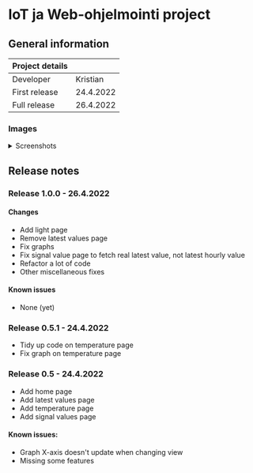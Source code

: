 # IoT ja Web-ohjelmointi project

## General information

| Project details | |
| ---      | ---      |
| Developer  | Kristian |
| First release | 24.4.2022 |
| Full release | 26.4.2022 |

### Images

<details>
<summary>Screenshots</summary>
<br>

![Image 1 of light page](https://imgur.com/rl3miLC.jpg)

![Image 2 of light page](https://imgur.com/mdQLjwb.jpg)

![Image 1 of temperature page](https://imgur.com/PCem8yx.jpg)

![Image 2 of temperature page](https://imgur.com/HWsjIzT.jpg)

![Image 1 of signal values page](https://imgur.com/wvcpGaa.jpg)

![Image 2 of signal values page](https://imgur.com/LYUjb9F.jpg)

![Image 3 of signal values page](https://imgur.com/mghpAZF.jpg)

</details>




## Release notes   


### Release 1.0.0 - 26.4.2022

#### Changes

* Add light page
* Remove latest values page
* Fix graphs
* Fix signal value page to fetch real latest value, not latest hourly value
* Refactor a lot of code
* Other miscellaneous fixes

#### Known issues

* None (yet)


### Release 0.5.1 - 24.4.2022

* Tidy up code on temperature page
* Fix graph on temperature page


### Release 0.5 - 24.4.2022

* Add home page
* Add latest values page
* Add temperature page
* Add signal values page

#### Known issues:

* Graph X-axis doesn't update when changing view
* Missing some features
